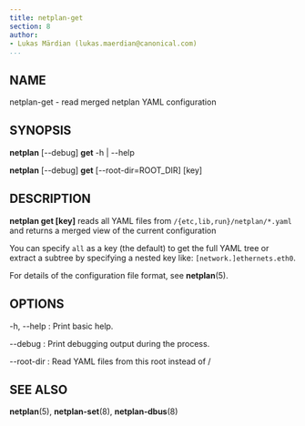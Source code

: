 ```yaml
---
title: netplan-get
section: 8
author:
- Lukas Märdian (lukas.maerdian@canonical.com)
...
```


## NAME

netplan-get - read merged netplan YAML configuration

## SYNOPSIS

  **netplan** [--debug] **get** -h | --help

  **netplan** [--debug] **get** [--root-dir=ROOT_DIR] [key]

## DESCRIPTION

**netplan get [key]** reads all YAML files from ``/{etc,lib,run}/netplan/*.yaml`` and returns a merged view of the current configuration

You can specify ``all`` as a key (the default) to get the full YAML tree or extract a subtree by specifying a nested key like: ``[network.]ethernets.eth0``.

For details of the configuration file format, see **netplan**(5).

## OPTIONS

  -h, --help
:    Print basic help.

  --debug
:    Print debugging output during the process.

  --root-dir
:    Read YAML files from this root instead of /

## SEE ALSO

  **netplan**(5), **netplan-set**(8), **netplan-dbus**(8)
